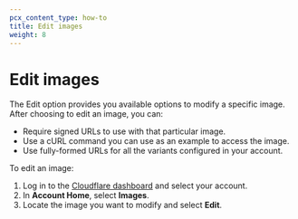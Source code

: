 ```yaml
---
pcx_content_type: how-to
title: Edit images
weight: 8
---
```


# Edit images

The Edit option provides you available options to modify a specific image. After choosing to edit an image, you can:

- Require signed URLs to use with that particular image.
- Use a cURL command you can use as an example to access the image.
- Use fully-formed URLs for all the variants configured in your account.

To edit an image:

1. Log in to the [Cloudflare dashboard](https://dash.cloudflare.com/login) and select your account.
2. In **Account Home**, select **Images**.
3. Locate the image you want to modify and select **Edit**.